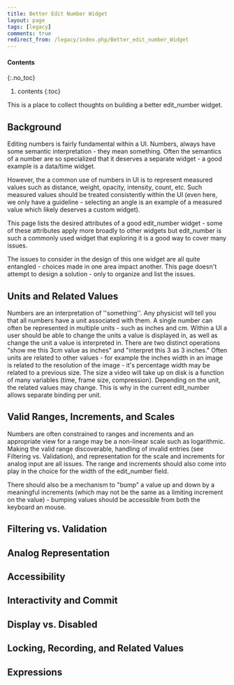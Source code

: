 ```yaml
---
title: Better Edit Number Widget
layout: page
tags: [legacy]
comments: true
redirect_from: /legacy/index.php/Better_edit_number_Widget
---
```

#### Contents
{:.no_toc}
1. contents
{:toc}

This is a place to collect thoughts on building a better edit_number widget.

## Background

Editing numbers is fairly fundamental within a UI. Numbers, always have some semantic interpretation - they mean something. Often the semantics of a number are so specialized that it deserves a separate widget - a good example is a data/time widget.

However, the a common use of numbers in UI is to represent measured values such as distance, weight, opacity, intensity, count, etc. Such measured values should be treated consistently within the UI (even here, we only have a guideline - selecting an angle is an example of a measured value which likely deserves a custom widget).

This page lists the desired attributes of a good edit_number widget - some of these attributes apply more broadly to other widgets but edit_number is such a commonly used widget that exploring it is a good way to cover many issues.

The issues to consider in the design of this one widget are all quite entangled - choices made in one area impact another. This page doesn't attempt to design a solution - only to organize and list the issues.

## Units and Related Values

Numbers are an interpretation of ''something''. Any physicist will tell you that all numbers have a unit associated with them. A single number can often be represented in multiple units - such as inches and cm. Within a UI a user should be able to change the units a value is displayed in, as well as change the unit a value is interpreted in. There are two distinct operations "show me this 3cm value as inches" and "interpret this 3 as 3 inches." Often units are related to other values - for example the inches width in an image is related to the resolution of the image - it's percentage width may be related to a previous size. The size a video will take up on disk is a function of many variables (time, frame size, compression). Depending on the unit, the related values may change. This is why in the current edit_number allows separate binding per unit.

## Valid Ranges, Increments, and Scales

Numbers are often constrained to ranges and increments and an appropriate view for a range may be a non-linear scale such as logarithmic. Making the valid range discoverable, handling of invalid entries (see Filtering vs. Validation), and representation for the scale and increments for analog input are all issues. The range and increments should also come into play in the choice for the width of the edit_number field.

There should also be a mechanism to "bump" a value up and down by a meaningful increments (which may not be the same as a limiting increment on the value) - bumping values should be accessible from both the keyboard an mouse.

## Filtering vs. Validation

## Analog Representation

## Accessibility

## Interactivity and Commit

## Display vs. Disabled

## Locking, Recording, and Related Values

## Expressions
